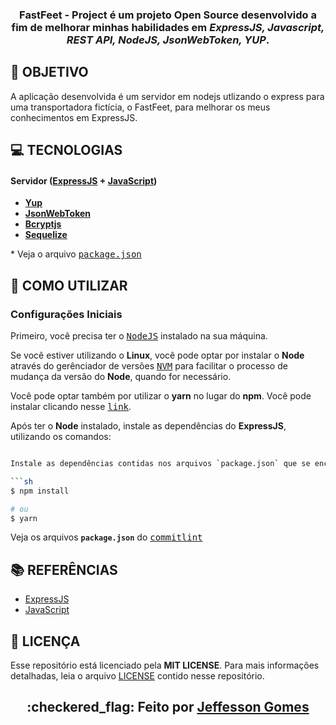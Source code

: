 <h3 align="center">

FastFeet - Project é um projeto **Open Source** desenvolvido a fim de melhorar minhas habilidades em ***ExpressJS, Javascript, REST API, NodeJS, JsonWebToken, YUP***.

</h3>

## **:rocket: OBJETIVO**

A aplicação desenvolvida é um servidor em nodejs utlizando o express para uma transportadora fictícia, o FastFeet, para melhorar os meus conhecimentos em ExpressJS.

## **:computer: TECNOLOGIAS**


#### **Servidor** ([ExpressJS][expressjs] + [JavaScript][javascript])

  - **[Yup][yup]**
  - **[JsonWebToken][jsonwebtoken]**
  - **[Bcryptjs][bcryptjs]**
  - **[Sequelize][sequelize]**

  \* Veja o arquivo <kbd>[package.json](./sources/website/package.json)</kbd>



## **:wine_glass: COMO UTILIZAR**

### Configurações Iniciais

Primeiro, você precisa ter o <kbd>[NodeJS](https://nodejs.org/en/download/)</kbd> instalado na sua máquina. 

Se você estiver utilizando o **Linux**, você pode optar por instalar o **Node** através do gerênciador de versões <kbd>[NVM](https://github.com/nvm-sh/nvm)</kbd> para facilitar o processo de mudança da versão do **Node**, quando for necessário.

Você pode optar também por utilizar o **yarn** no lugar do **npm**. Você pode instalar clicando nesse <kbd>[link](https://classic.yarnpkg.com/en/docs/install/#debian-stable)</kbd>.

Após ter o **Node** instalado, instale as dependências do **ExpressJS**, utilizando os comandos:

```sh

Instale as dependências contidas nos arquivos `package.json` que se encontram na raíz do repositório (para o gerenciamento de commits). Para instalar as dependências, basta abrir o terminal no diretório e digitar o comando:

```sh
$ npm install

# ou
$ yarn
```

Veja os arquivos **`package.json`** do <kbd>[commitlint](./package.json)</kbd>


## **:books: REFERÊNCIAS**

- [ExpressJS](https://expressjs.com/en/api.html)
- [JavaScript](https://devdocs.io/javascript/)

## **:page_with_curl: LICENÇA**

Esse repositório está licenciado pela **MIT LICENSE**. Para mais informações detalhadas, leia o arquivo [LICENSE](./LICENSE) contido nesse repositório. 

<h2 align="center">:checkered_flag: Feito por <a href="https://www.linkedin.com/in/jeffesson-gomes-2b36911aa/">Jeffesson Gomes</a></h2>


<!-- Techs -->

[yup]: https://github.com/jquense/yup

[javascript]: https://devdocs.io/javascript/

[jsonwebtoken]: https://jwt.io/introduction/

[expressjs]: https://devdocs.io/express/

[bcryptjs]: https://openbase.io/js/bcryptjs/documentation

[Sequelize]: https://sequelize.org/master/manual/getting-started.html
